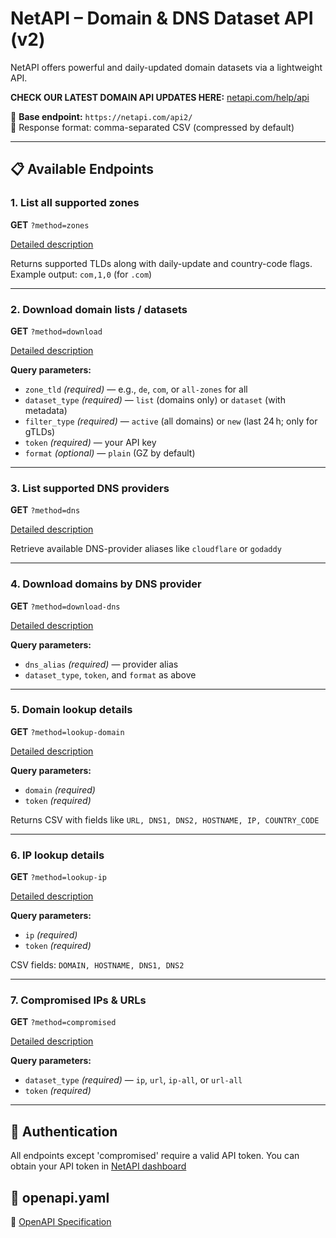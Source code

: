 # NetAPI – Domain & DNS Dataset API (v2)

NetAPI offers powerful and daily-updated domain datasets via a lightweight API.


**CHECK OUR LATEST DOMAIN API UPDATES HERE:** [netapi.com/help/api](https://netapi.com/help/api/)


📡 **Base endpoint:** `https://netapi.com/api2/`  
🔄 Response format: comma-separated CSV (compressed by default)


---

## 📋 Available Endpoints

### 1. List all supported zones
**GET** `?method=zones`

[Detailed description](/endpoints/zones.md)

Returns supported TLDs along with daily-update and country-code flags.  
Example output: `com,1,0` (for `.com`) 

---

### 2. Download domain lists / datasets
**GET** `?method=download`

[Detailed description](/endpoints/download.md)

**Query parameters:**
- `zone_tld` *(required)* — e.g., `de`, `com`, or `all-zones` for all
- `dataset_type` *(required)* — `list` (domains only) or `dataset` (with metadata)
- `filter_type` *(required)* — `active` (all domains) or `new` (last 24 h; only for gTLDs)
- `token` *(required)* — your API key
- `format` *(optional)* — `plain` (GZ by default) 

---

### 3. List supported DNS providers
**GET** `?method=dns`

[Detailed description](/endpoints/dns.md)

Retrieve available DNS-provider aliases like `cloudflare` or `godaddy` 

---

### 4. Download domains by DNS provider
**GET** `?method=download-dns`

[Detailed description](/endpoints/download-dns.md)

**Query parameters:**
- `dns_alias` *(required)* — provider alias
- `dataset_type`, `token`, and `format` as above 

---


### 5. Domain lookup details
**GET** `?method=lookup-domain`

[Detailed description](/endpoints/lookup-domain.md)

**Query parameters:**
- `domain` *(required)*
- `token` *(required)*

Returns CSV with fields like `URL, DNS1, DNS2, HOSTNAME, IP, COUNTRY_CODE` 

---

### 6. IP lookup details
**GET** `?method=lookup-ip`

[Detailed description](/endpoints/lookup-ip.md)

**Query parameters:**
- `ip` *(required)*
- `token` *(required)*

CSV fields: `DOMAIN, HOSTNAME, DNS1, DNS2` 

---

### 7. Compromised IPs & URLs
**GET** `?method=compromised`

[Detailed description](/endpoints/compromised.md)

**Query parameters:**
- `dataset_type` *(required)* — `ip`, `url`, `ip-all`, or `url-all`
- `token` *(required)* 

---

## 🔐 Authentication

All endpoints except 'compromised' require a valid API token. You can obtain your API token in [NetAPI dashboard](https://netapi.com/dashboard/)

## 🔐 openapi.yaml
📄 [OpenAPI Specification](./openapi.yaml)

